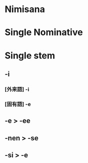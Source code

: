 # Nimisana

# Single Nominative

# Single stem

## -i

### [外来語] -i

### [固有語] -e

## -e > -ee

## -nen > -se

## -si > -e